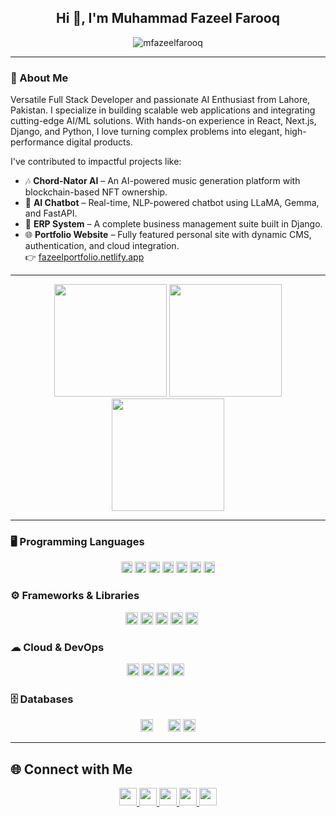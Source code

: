 <h2 align="center">Hi 👋, I'm Muhammad Fazeel Farooq</h2>

<p align="center">
  <img src="https://komarev.com/ghpvc/?username=mfazeelfarooq&label=Profile%20Views&color=blueviolet&style=flat" alt="mfazeelfarooq" />
</p>

---

### 👋 About Me  
Versatile Full Stack Developer and passionate AI Enthusiast from Lahore, Pakistan. I specialize in building scalable web applications and integrating cutting-edge AI/ML solutions. With hands-on experience in React, Next.js, Django, and Python, I love turning complex problems into elegant, high-performance digital products.

I've contributed to impactful projects like:

- 🎶 **Chord-Nator AI** – An AI-powered music generation platform with blockchain-based NFT ownership.  
- 🤖 **AI Chatbot** – Real-time, NLP-powered chatbot using LLaMA, Gemma, and FastAPI.  
- 🧾 **ERP System** – A complete business management suite built in Django.  
- 🌐 **Portfolio Website** – Fully featured personal site with dynamic CMS, authentication, and cloud integration.  
  👉 [fazeelportfolio.netlify.app](https://fazeelportfolio.netlify.app)

---

<p align="center">
  <img src="https://github-readme-stats.vercel.app/api?username=mfazeelfarooq&show_icons=true&theme=tokyonight" height="180"/>
  <img src="https://github-readme-stats.vercel.app/api/top-langs/?username=mfazeelfarooq&layout=compact&theme=tokyonight" height="180"/>
  <img src="https://streak-stats.demolab.com?user=mfazeelfarooq&theme=tokyonight" height="180"/>
</p>

---

### 🖥 Programming Languages

<p align="center">
  <img src="https://cdn.jsdelivr.net/gh/devicons/devicon/icons/python/python-original.svg" width="18" height="18" />
  <img src="https://cdn.jsdelivr.net/gh/devicons/devicon/icons/javascript/javascript-original.svg" width="18" height="18" />
  <img src="https://cdn.jsdelivr.net/gh/devicons/devicon/icons/typescript/typescript-original.svg" width="18" height="18" />
  <img src="https://cdn.jsdelivr.net/gh/devicons/devicon/icons/php/php-original.svg" width="18" height="18" />
  <img src="https://cdn.jsdelivr.net/gh/devicons/devicon/icons/cplusplus/cplusplus-original.svg" width="18" height="18" />
  <img src="https://cdn.jsdelivr.net/gh/devicons/devicon/icons/html5/html5-original.svg" width="18" height="18" />
  <img src="https://cdn.jsdelivr.net/gh/devicons/devicon/icons/css3/css3-original.svg" width="18" height="18" />
</p>


### ⚙ Frameworks & Libraries
<p align="center">
  <img src="https://cdn.jsdelivr.net/gh/devicons/devicon/icons/django/django-plain.svg" height="20" />
  <img src="https://cdn.jsdelivr.net/gh/devicons/devicon/icons/nextjs/nextjs-original.svg" height="20" />
  <img src="https://cdn.jsdelivr.net/gh/devicons/devicon/icons/react/react-original.svg" height="20" />
  <img src="https://cdn.jsdelivr.net/gh/devicons/devicon/icons/nodejs/nodejs-original.svg" height="20" />
  <img src="https://cdn.jsdelivr.net/gh/devicons/devicon/icons/bootstrap/bootstrap-original.svg" height="20" />
  <img src="https://img.shields.io/badge/Tailwind-38B2AC?style=flat&logo=tailwind-css&logoColor=white" height="16" />
</p>

### ☁ Cloud & DevOps
<p align="center">
  <img src="https://cdn.jsdelivr.net/gh/devicons/devicon/icons/amazonwebservices/amazonwebservices-original-wordmark.svg" height="20" />
  <img src="https://cdn.jsdelivr.net/gh/devicons/devicon/icons/docker/docker-original.svg" height="20" />
  <img src="https://cdn.jsdelivr.net/gh/devicons/devicon/icons/git/git-original.svg" height="20" />
  <img src="https://cdn.jsdelivr.net/gh/devicons/devicon/icons/github/github-original.svg" height="20" />
  <img src="https://img.shields.io/badge/Netlify-00C7B7?style=flat&logo=netlify&logoColor=white" height="16" />
  <img src="https://img.shields.io/badge/Vercel-000000?style=flat&logo=vercel&logoColor=white" height="16" />
</p>

### 🗄 Databases
<p align="center">
  <img src="https://cdn.jsdelivr.net/gh/devicons/devicon/icons/mongodb/mongodb-original.svg" height="20" />
  <img src="https://img.shields.io/badge/Supabase-3ECF8E?style=flat&logo=supabase&logoColor=white" height="16" />
  <img src="https://cdn.jsdelivr.net/gh/devicons/devicon/icons/postgresql/postgresql-original.svg" height="20" />
  <img src="https://cdn.jsdelivr.net/gh/devicons/devicon/icons/mysql/mysql-original.svg" height="20" />
</p>

---

## 🌐 Connect with Me

<p align="center">
  <a href="mailto:me.fazeel.farooq@gmail.com" target="_blank">
    <img src="https://img.icons8.com/color/48/000000/gmail-new.png" width="28" />
  </a>
  <a href="https://www.facebook.com/MFFgh/" target="_blank">
    <img src="https://cdn.jsdelivr.net/gh/devicons/devicon/icons/facebook/facebook-original.svg" width="28" />
  </a>
  <a href="https://twitter.com/youruser" target="_blank">
    <img src="https://cdn.jsdelivr.net/gh/devicons/devicon/icons/twitter/twitter-original.svg" width="28" />
  </a>
  <a href="https://www.linkedin.com/in/mfazeelfarooq" target="_blank">
    <img src="https://cdn.jsdelivr.net/gh/devicons/devicon/icons/linkedin/linkedin-original.svg" width="28" />
  </a>
  <a href="https://www.instagram.com/mfazeelfarooq/" target="_blank">
    <img src="https://img.icons8.com/color/48/000000/instagram-new--v1.png" width="28" />
  </a>
</p>
